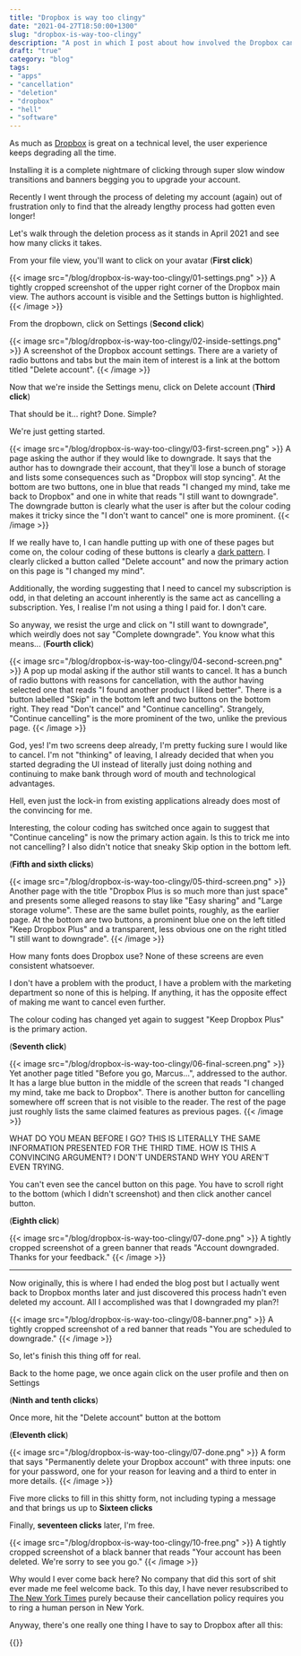 ```yaml
---
title: "Dropbox is way too clingy"
date: "2021-04-27T18:50:00+1300"
slug: "dropbox-is-way-too-clingy"
description: "A post in which I post about how involved the Dropbox cancellation process is."
draft: "true"
category: "blog"
tags:
- "apps"
- "cancellation"
- "deletion"
- "dropbox"
- "hell"
- "software"
---
```


As much as [Dropbox](https://www.dropbox.com) is great on a technical level, the user experience keeps degrading all the time.

Installing it is a complete nightmare of clicking through super slow window transitions and banners begging you to upgrade your account.

Recently I went through the process of deleting my account (again) out of frustration only to find that the already lengthy process had gotten even longer!

Let's walk through the deletion process as it stands in April 2021 and see how many clicks it takes.

From your file view, you'll want to click on your avatar (**First click**)

{{< image src="/blog/dropbox-is-way-too-clingy/01-settings.png" >}}
  A tightly cropped screenshot of the upper right corner of the Dropbox main view. The authors account is visible and the Settings button is highlighted.
{{< /image >}}

From the dropbown, click on Settings (**Second click**)

{{< image src="/blog/dropbox-is-way-too-clingy/02-inside-settings.png" >}}
  A screenshot of the Dropbox account settings. There are a variety of radio buttons and tabs but the main item of interest is a link at the bottom titled "Delete account".
{{< /image >}}

Now that we're inside the Settings menu, click on Delete account (**Third click**)

That should be it... right? Done. Simple?

We're just getting started.

{{< image src="/blog/dropbox-is-way-too-clingy/03-first-screen.png" >}}
  A page asking the author if they would like to downgrade. It says that the author has to downgrade their account, that they'll lose a bunch of storage and lists some consequences such as "Dropbox will stop syncing". At the bottom are two buttons, one in blue that reads "I changed my mind, take me back to Dropbox" and one in white that reads "I still want to downgrade". The downgrade button is clearly what the user is after but the colour coding makes it tricky since the "I don't want to cancel" one is more prominent.
{{< /image >}}

If we really have to, I can handle putting up with one of these pages but come on, the colour coding of these buttons is clearly a [dark pattern](https://www.darkpatterns.org/). I clearly clicked a button called "Delete account" and now the primary action on this page is "I changed my mind".

Additionally, the wording suggesting that I need to cancel my subscription is odd, in that deleting an account inherently is the same act as cancelling a subscription. Yes, I realise I'm not using a thing I paid for. I don't care.

So anyway, we resist the urge and click on "I still want to downgrade", which weirdly does not say "Complete downgrade". You know what this means... (**Fourth click**)

{{< image src="/blog/dropbox-is-way-too-clingy/04-second-screen.png" >}}
  A pop up modal asking if the author still wants to cancel. It has a bunch of radio buttons with reasons for cancellation, with the author having selected one that reads "I found another product I liked better". There is a button labelled "Skip" in the bottom left and two buttons on the bottom right. They read "Don't cancel" and "Continue cancelling". Strangely, "Continue cancelling" is the more prominent of the two, unlike the previous page.
{{< /image >}}

God, yes! I'm two screens deep already, I'm pretty fucking sure I would like to cancel. I'm not "thinking" of leaving, I already decided that when you started degrading the UI instead of literally just doing nothing and continuing to make bank through word of mouth and technological advantages.

Hell, even just the lock-in from existing applications already does most of the convincing for me.

Interesting, the colour coding has switched once again to suggest that "Continue canceling" is now the primary action again. Is this to trick me into not cancelling? I also didn't notice that sneaky Skip option in the bottom left.

(**Fifth and sixth clicks**)

{{< image src="/blog/dropbox-is-way-too-clingy/05-third-screen.png" >}}
  Another page with the title "Dropbox Plus is so much more than just space" and presents some alleged reasons to stay like "Easy sharing" and "Large storage volume". These are the same bullet points, roughly, as the earlier page. At the bottom are two buttons, a prominent blue one on the left titled "Keep Dropbox Plus" and a transparent, less obvious one on the right titled "I still want to downgrade".
{{< /image >}}

How many fonts does Dropbox use? None of these screens are even consistent whatsoever.

I don't have a problem with the product, I have a problem with the marketing department so none of this is helping. If anything, it has the opposite effect of making me want to cancel even further.

The colour coding has changed yet again to suggest "Keep Dropbox Plus" is the primary action.

(**Seventh click**)

{{< image src="/blog/dropbox-is-way-too-clingy/06-final-screen.png" >}}
  Yet another page titled "Before you go, Marcus...", addressed to the author. It has a large blue button in the middle of the screen that reads "I changed my mind, take me back to Dropbox". There is another button for cancelling somewhere off screen that is not visible to the reader. The rest of the page just roughly lists the same claimed features as previous pages.
{{< /image >}}

WHAT DO YOU MEAN BEFORE I GO? THIS IS LITERALLY THE SAME INFORMATION PRESENTED FOR THE THIRD TIME. HOW IS THIS A CONVINCING ARGUMENT? I DON'T UNDERSTAND WHY YOU AREN'T EVEN TRYING.

You can't even see the cancel button on this page. You have to scroll right to the bottom (which I didn't screenshot) and then click another cancel button.

(**Eighth click**)

{{< image src="/blog/dropbox-is-way-too-clingy/07-done.png" >}}
  A tightly cropped screenshot of a green banner that reads "Account downgraded. Thanks for your feedback."
{{< /image >}}

---

Now originally, this is where I had ended the blog post but I actually went back to Dropbox months later and just discovered this process hadn't even deleted my account. All I accomplished was that I downgraded my plan?!

{{< image src="/blog/dropbox-is-way-too-clingy/08-banner.png" >}}
  A tightly cropped screenshot of a red banner that reads "You are scheduled to downgrade."
{{< /image >}}

So, let's finish this thing off for real.

Back to the home page, we once again click on the user profile and then on Settings

(**Ninth and tenth clicks**)

Once more, hit the "Delete account" button at the bottom

(**Eleventh click**)

{{< image src="/blog/dropbox-is-way-too-clingy/07-done.png" >}}
  A form that says "Permanently delete your Dropbox account" with three inputs: one for your password, one for your reason for leaving and a third to enter in more details.
{{< /image >}}

Five more clicks to fill in this shitty form, not including typing a message and that brings us up to **Sixteen clicks**

Finally, **seventeen clicks** later, I'm free.

{{< image src="/blog/dropbox-is-way-too-clingy/10-free.png" >}}
  A tightly cropped screenshot of a black banner that reads "Your account has been deleted. We're sorry to see you go."
{{< /image >}}

Why would I ever come back here? No company that did this sort of shit ever made me feel welcome back. To this day, I have never resubscribed to [The New York Times](https://www.nytimes.com) purely because their cancellation policy requires you to ring a human person in New York.

Anyway, there's one really one thing I have to say to Dropbox after all this:

{{<youtube id="HhnUK1YmMEU" >}}